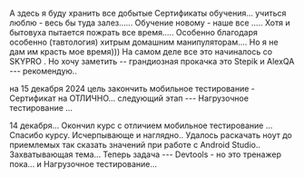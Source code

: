  А здесь я буду хранить все добытые Сертификаты обучения... учиться люблю - весь бы туда залез......
Обучение новому - наше все ..... Хотя и бытовуха пытается пожрать все время.....
Особенно благодаря особенно (тавтология) хитрым домашним манипуляторам.... Но я не дам им красть мое время)))
На самом деле все это начиналось со SKYPRO .  Но хочу заметить -- грандиозная прокачка это Stepik и AlexQA --- рекомендую..

на 15 декабря 2024  цель закончить мобильное тестирование - Сертификат на ОТЛИЧНО... 
следующий этап --- Нагрузочное тестирование ... 

14 декабря... Окончил курс с отличием мобильное тестирование ... Спасибо курсу. Исчерпывающе и наглядно.. Удалось раскачать ноут до приемлемых так сказать значений 
при работе с Android Studio.. Захватывающая тема... Теперь задача --- Devtools - но это тренажер пока... и Нагрузочное тестирование...
